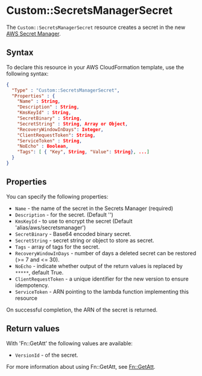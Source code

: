 # Custom::SecretsManagerSecret
The `Custom::SecretsManagerSecret` resource creates a secret in the new [AWS Secret Manager](https://docs.aws.amazon.com/secretsmanager).


## Syntax
To declare this resource in your AWS CloudFormation template, use the following syntax:

```json
{
  "Type" : "Custom::SecretsManagerSecret",
  "Properties" : {
    "Name" : String,
    "Description" : String,
    "KmsKeyId" : String,
    "SecretBinary" : String,
    "SecretString" : String, Array or Object,
    "RecoveryWindowInDays": Integer,
    "ClientRequestToken": String,
    "ServiceToken" : String,
    "NoEcho" : Boolean,
    "Tags": [ { "Key", String, "Value": String}, ...]
  }
}
```

## Properties
You can specify the following properties:

- `Name`  - the name of the secret in the Secrets Manager (required)
- `Description`  - for the secret. (Default '')
- `KmsKeyId`  - to use to encrypt the secret (Default 'alias/aws/secretsmanager')
- `SecretBinary` - Base64 encoded binary secret.
- `SecretString` - secret string or object to store as secret.
- `Tags` - array of tags for the secret.
- `RecoveryWindowInDays` - number of days a deleted secret can be restored (>= 7 and <= 30).
- `NoEcho` - indicate whether output of the return values is replaced by `*****`, default True.
- `ClientRequestToken` - a unique identifier for the new version to ensure idempotency.
- `ServiceToken`  - ARN pointing to the lambda function implementing this resource 

On successful completion, the ARN of the secret is returned.

## Return values
With 'Fn::GetAtt' the following values are available:

- `VersionId` - of the secret.

For more information about using Fn::GetAtt, see [Fn::GetAtt](http://docs.aws.amazon.com/AWSCloudFormation/latest/UserGuide/intrinsic-function-reference-getatt.html).
